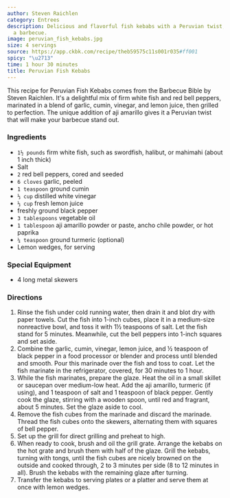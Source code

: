 ```yaml
---
author: Steven Raichlen
category: Entrees
description: Delicious and flavorful fish kebabs with a Peruvian twist, perfect for
  a barbecue.
image: peruvian_fish_kebabs.jpg
size: 4 servings
source: https://app.ckbk.com/recipe/theb59575c11s001r035#ff001
spicy: "\u2713"
time: 1 hour 30 minutes
title: Peruvian Fish Kebabs
---
```


This recipe for Peruvian Fish Kebabs comes from the Barbecue Bible by Steven Raichlen. It's a delightful mix of firm white fish and red bell peppers, marinated in a blend of garlic, cumin, vinegar, and lemon juice, then grilled to perfection. The unique addition of aji amarillo gives it a Peruvian twist that will make your barbecue stand out.

### Ingredients

* `1½ pounds` firm white fish, such as swordfish, halibut, or mahimahi (about 1 inch thick)
* Salt
* `2` red bell peppers, cored and seeded
* `6 cloves` garlic, peeled
* `1 teaspoon` ground cumin
* `⅓ cup` distilled white vinegar
* `⅓ cup` fresh lemon juice
* freshly ground black pepper
* `3 tablespoons` vegetable oil
* `1 tablespoon` aji amarillo powder or paste, ancho chile powder, or hot paprika
* `¼ teaspoon` ground turmeric (optional)
* Lemon wedges, for serving

### Special Equipment

* 4 long metal skewers

### Directions

1. Rinse the fish under cold running water, then drain it and blot dry with paper towels. Cut the fish into 1-inch cubes, place it in a medium-size nonreactive bowl, and toss it with 1½ teaspoons of salt. Let the fish stand for 5 minutes. Meanwhile, cut the bell peppers into 1-inch squares and set aside.
2. Combine the garlic, cumin, vinegar, lemon juice, and ½ teaspoon of black pepper in a food processor or blender and process until blended and smooth. Pour this marinade over the fish and toss to coat. Let the fish marinate in the refrigerator, covered, for 30 minutes to 1 hour.
3. While the fish marinates, prepare the glaze. Heat the oil in a small skillet or saucepan over medium-low heat. Add the aji amarillo, turmeric (if using), and 1 teaspoon of salt and 1 teaspoon of black pepper. Gently cook the glaze, stirring with a wooden spoon, until red and fragrant, about 5 minutes. Set the glaze aside to cool.
4. Remove the fish cubes from the marinade and discard the marinade. Thread the fish cubes onto the skewers, alternating them with squares of bell pepper.
5. Set up the grill for direct grilling and preheat to high.
6. When ready to cook, brush and oil the grill grate. Arrange the kebabs on the hot grate and brush them with half of the glaze. Grill the kebabs, turning with tongs, until the fish cubes are nicely browned on the outside and cooked through, 2 to 3 minutes per side (8 to 12 minutes in all). Brush the kebabs with the remaining glaze after turning.
7. Transfer the kebabs to serving plates or a platter and serve them at once with lemon wedges.